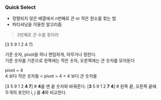 ### Quick Select

- 정렬되지 않은 배열에서 n번째로 큰 or 작은 원소를 찾는 법
- 파티셔닝을 이용한 알고리즘

> 2번째로 큰 수를 찾아라

[3 5 9 1 2 4 7]

기준 숫자, pivot을 하나 랜덤하게, 아무거나 정한다.  
기준 숫자를 기준으로 왼쪽에는 작은 숫자, 오른쪽에는 큰 숫자를 모아둔다

pivot = 4  
4 보다 작은 숫자들 < pivot = 4 < 4 보다 큰 숫자들

[3 5 9 1 2 **4** **7**] # **4**를 맨 끝 숫자와 바꿔준다.
[__3__ 5 9 1 2 __7__ **4**] # 왼쪽 끝, 오른쪽 끝에 두개의 포인터 i, j 를 **4**와 비교한다.
